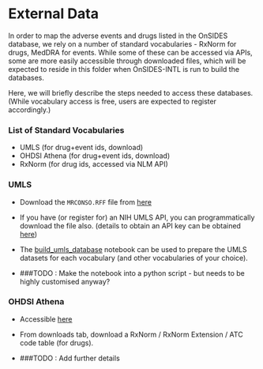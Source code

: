 # External Data

In order to map the adverse events and drugs listed in the OnSIDES database, we rely on a number of standard vocabularies - RxNorm for drugs, MedDRA for events. While some of these can be accessed via APIs, some are more easily accessible through downloaded files, which will be expected to reside in this folder when OnSIDES-INTL is run to build the databases. 

Here, we will briefly describe the steps needed to access these databases. (While vocabulary access is free, users are expected to register accordingly.)

### List of Standard Vocabularies
- UMLS (for drug+event ids, download)
- OHDSI Athena (for drug+event ids, download)
- RxNorm (for drug ids, accessed via NLM API)

### UMLS

- Download the `MRCONSO.RFF` file from [here](https://www.nlm.nih.gov/research/umls/licensedcontent/umlsknowledgesources.html)
- If you have (or register for) an NIH UMLS API, you can programmatically download the file also. (details to obtain an API key can be obtained [here](https://documentation.uts.nlm.nih.gov/rest/authentication.html))
- The [build_umls_database](build_umls_database.ipynb) notebook can be used to prepare the UMLS datasets for each vocabulary (and other vocabularies of your choice). 

- ###TODO : Make the notebook into a python script - but needs to be highly customised anyway?

### OHDSI Athena

- Accessible [here](https://athena.ohdsi.org/search-terms/start)
- From downloads tab, download a RxNorm / RxNorm Extension / ATC code table (for drugs). 

- ###TODO : Add further details
